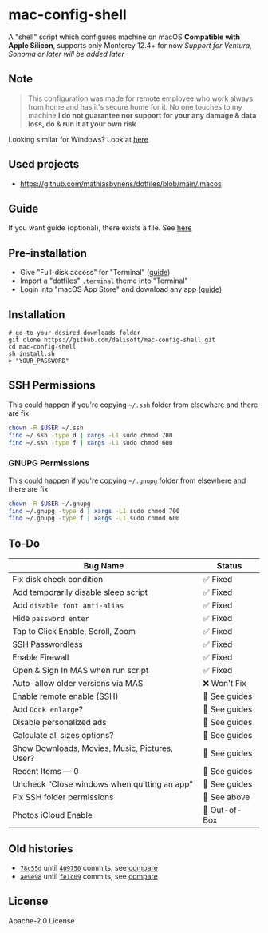 # mac-config-shell

A "shell" script which configures machine on macOS
**Compatible with Apple Silicon**, supports only Monterey 12.4+ for now
_Support for Ventura, Sonoma or later will be added later_

## Note

> This configuration was made for remote employee who work always from home and has it's secure home for it. No one touches to my machine
> **I do not guarantee nor support for your any damage & data loss, do & run it at your own risk**

Looking similar for Windows? Look at [here](https://github.com/dalisoft/win-install)

## Used projects

- <https://github.com/mathiasbynens/dotfiles/blob/main/.macos>

## Guide

If you want guide (optional), there exists a file. See [here](./guide.md)

## Pre-installation

- Give "Full-disk access" for "Terminal" ([guide](https://www.howtoisolve.com/full-disk-access-full-permissions-on-mac/))
- Import a "dotfiles" `.terminal` theme into "Terminal"
- Login into "macOS App Store" and download any app ([guide](https://support.apple.com/en-uz/guide/app-store/fir6253293d/3.0/mac/12.0))

## Installation

```shell
# go-to your desired downloads folder
git clone https://github.com/dalisoft/mac-config-shell.git
cd mac-config-shell
sh install.sh
> "YOUR_PASSWORD"
```

## SSH Permissions

This could happen if you're copying `~/.ssh` folder from elsewhere and there are fix

```sh
chown -R $USER ~/.ssh
find ~/.ssh -type d | xargs -L1 sudo chmod 700
find ~/.ssh -type f | xargs -L1 sudo chmod 600
```

### GNUPG Permissions

This could happen if you're copying `~/.gnupg` folder from elsewhere and there are fix

```sh
chown -R $USER ~/.gnupg
find ~/.gnupg -type d | xargs -L1 sudo chmod 700
find ~/.gnupg -type f | xargs -L1 sudo chmod 600
```

## To-Do

| Bug Name                                       | Status        |
| ---------------------------------------------- | ------------- |
| Fix disk check condition                       | ✅ Fixed      |
| Add temporarily disable sleep script           | ✅ Fixed      |
| Add `disable font anti-alias`                  | ✅ Fixed      |
| Hide `password enter`                          | ✅ Fixed      |
| Tap to Click Enable, Scroll, Zoom              | ✅ Fixed      |
| SSH Passwordless                               | ✅ Fixed      |
| Enable Firewall                                | ✅ Fixed      |
| Open & Sign In MAS when run script             | ✅ Fixed      |
| Auto-allow older versions via MAS              | ❌ Won't Fix  |
| Enable remote enable (SSH)                     | 📝 See guides |
| Add `Dock enlarge`?                            | 📝 See guides |
| Disable personalized ads                       | 📝 See guides |
| Calculate all sizes options?                   | 📝 See guides |
| Show Downloads, Movies, Music, Pictures, User? | 📝 See guides |
| Recent Items — 0                               | 📝 See guides |
| Uncheck “Close windows when quitting an app”   | 📝 See guides |
| Fix SSH folder permissions                     | 📝 See above  |
| Photos iCloud Enable                           | 🤔 Out-of-Box |

## Old histories

- [`78c55d`](https://github.com/dalisoft/config/commit/78c55d1182d93ccde8b5a82958ee3afbbbf9e2bd) until [`409750`](https://github.com/dalisoft/config/commit/4097507eb225644425e37dca15965f3a2b0aca40) commits, see [compare](https://github.com/dalisoft/ansible-config/compare/78c55d...409750)
- [`ae9e98`](https://github.com/dalisoft/ansible-config/commit/ae9e9892b770ab3817107a56271a96d6deb1558a) until [`fe1c09`](https://github.com/dalisoft/ansible-config/commit/fe1c09426aec767ba8471f496e91bb21a0be091b) commits, see [compare](https://github.com/dalisoft/ansible-config/compare/ae9e98...fe1c09)

## License

Apache-2.0 License
